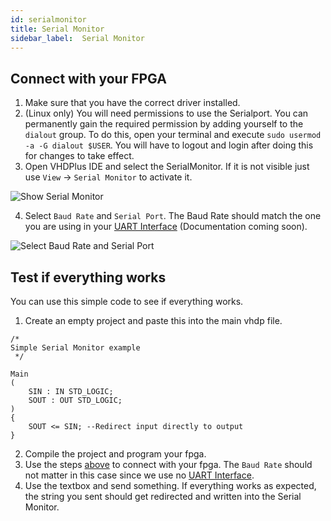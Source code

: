 ```yaml
---
id: serialmonitor
title: Serial Monitor
sidebar_label:  Serial Monitor
---
```


## Connect with your FPGA

1. Make sure that you have the correct driver installed.
2. (Linux only) You will need permissions to use the Serialport. You can permanently gain the required permission by adding yourself to the `dialout` group.
   To do this, open your terminal and execute `sudo usermod -a -G dialout $USER`. You will have to logout and login after doing this for changes to take effect.
3. Open VHDPlus IDE and select the SerialMonitor. If it is not visible just use `View` -> `Serial Monitor` to activate it.

![Show Serial Monitor](/img/ide/ShowSerialMonitor.png)

4. Select `Baud Rate` and `Serial Port`. The Baud Rate should match the one you are using in your [UART Interface](#) (Documentation coming soon).

![Select Baud Rate and Serial Port](/img/ide/SerialMonitorSelect.PNG)


## Test if everything works

You can use this simple code to see if everything works. 
1. Create an empty project and paste this into the main vhdp file.
```vhdp
/*
Simple Serial Monitor example
 */

Main
(
    SIN : IN STD_LOGIC;
    SOUT : OUT STD_LOGIC;
)
{
    SOUT <= SIN; --Redirect input directly to output
}
```
2. Compile the project and program your fpga.
3. Use the steps [above](#connect-with-your-fpga) to connect with your fpga. The `Baud Rate` should not matter in this case since we use no [UART Interface](#).
4. Use the textbox and send something. If everything works as expected, the string you sent should get redirected and written into the Serial Monitor.
